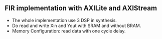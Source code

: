 ## FIR implementation with AXILite and AXIStream

* The whole implementation use 3 DSP in synthesis.
* Do read and write Xin and Yout with SRAM and without BRAM.
* Memory Configuration: read data with one cycle delay.
